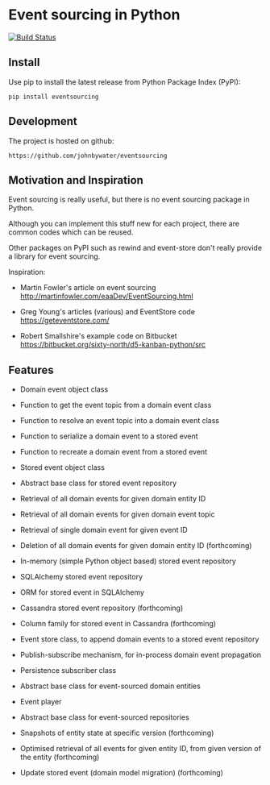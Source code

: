 # Event sourcing in Python

[![Build Status](https://secure.travis-ci.org/johnbywater/eventsourcing.png)](https://travis-ci.org/johnbywater/eventsourcing)

## Install

Use pip to install the latest release from Python Package Index (PyPI):

    pip install eventsourcing


## Development

The project is hosted on github:

    https://github.com/johnbywater/eventsourcing


## Motivation and Inspiration

Event sourcing is really useful, but there is no event sourcing package in Python.

Although you can implement this stuff new for each project, there are common codes which can be reused.

Other packages on PyPI such as rewind and event-store don't really provide a library for event sourcing.

Inspiration:

* Martin Fowler's article on event sourcing http://martinfowler.com/eaaDev/EventSourcing.html

* Greg Young's articles (various) and EventStore code https://geteventstore.com/
 
* Robert Smallshire's example code on Bitbucket https://bitbucket.org/sixty-north/d5-kanban-python/src


## Features

* Domain event object class

* Function to get the event topic from a domain event class

* Function to resolve an event topic into a domain event class

* Function to serialize a domain event to a stored event

* Function to recreate a domain event from a stored event

* Stored event object class

* Abstract base class for stored event repository

* Retrieval of all domain events for given domain entity ID

* Retrieval of all domain events for given domain event topic

* Retrieval of single domain event for given event ID

* Deletion of all domain events for given domain entity ID (forthcoming)

* In-memory (simple Python object based) stored event repository

* SQLAlchemy stored event repository

* ORM for stored event in SQLAlchemy

* Cassandra stored event repository (forthcoming)

* Column family for stored event in Cassandra (forthcoming)

* Event store class, to append domain events to a stored event repository

* Publish-subscribe mechanism, for in-process domain event propagation

* Persistence subscriber class

* Abstract base class for event-sourced domain entities

* Event player

* Abstract base class for event-sourced repositories

* Snapshots of entity state at specific version (forthcoming)

* Optimised retrieval of all events for given entity ID, from given version of the entity (forthcoming)

* Update stored event (domain model migration) (forthcoming)
